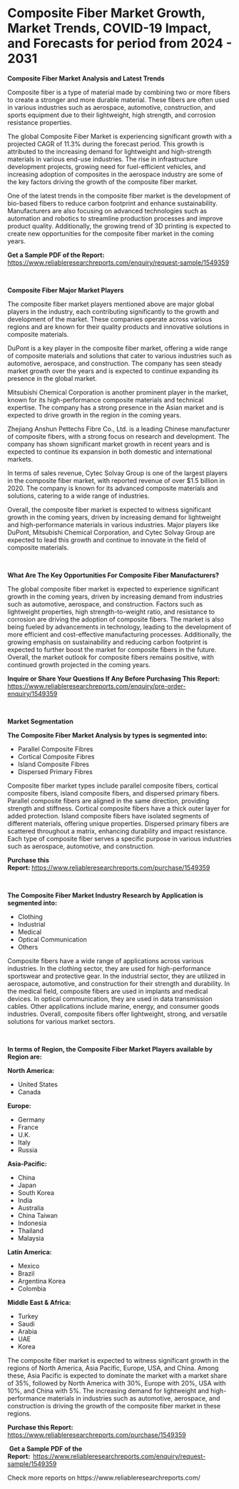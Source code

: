 <p><h1>Composite Fiber Market Growth, Market Trends, COVID-19 Impact, and Forecasts for period from 2024 - 2031</h1></p><p><strong>Composite Fiber Market Analysis and Latest Trends</strong></p>
<p><p>Composite fiber is a type of material made by combining two or more fibers to create a stronger and more durable material. These fibers are often used in various industries such as aerospace, automotive, construction, and sports equipment due to their lightweight, high strength, and corrosion resistance properties.</p><p>The global Composite Fiber Market is experiencing significant growth with a projected CAGR of 11.3% during the forecast period. This growth is attributed to the increasing demand for lightweight and high-strength materials in various end-use industries. The rise in infrastructure development projects, growing need for fuel-efficient vehicles, and increasing adoption of composites in the aerospace industry are some of the key factors driving the growth of the composite fiber market.</p><p>One of the latest trends in the composite fiber market is the development of bio-based fibers to reduce carbon footprint and enhance sustainability. Manufacturers are also focusing on advanced technologies such as automation and robotics to streamline production processes and improve product quality. Additionally, the growing trend of 3D printing is expected to create new opportunities for the composite fiber market in the coming years.</p></p>
<p><strong>Get a Sample PDF of the Report:&nbsp;</strong> <a href="https://www.reliableresearchreports.com/enquiry/request-sample/1549359">https://www.reliableresearchreports.com/enquiry/request-sample/1549359</a></p>
<p>&nbsp;</p>
<p><strong>Composite Fiber Major Market Players</strong></p>
<p><p>The composite fiber market players mentioned above are major global players in the industry, each contributing significantly to the growth and development of the market. These companies operate across various regions and are known for their quality products and innovative solutions in composite materials.</p><p>DuPont is a key player in the composite fiber market, offering a wide range of composite materials and solutions that cater to various industries such as automotive, aerospace, and construction. The company has seen steady market growth over the years and is expected to continue expanding its presence in the global market.</p><p>Mitsubishi Chemical Corporation is another prominent player in the market, known for its high-performance composite materials and technical expertise. The company has a strong presence in the Asian market and is expected to drive growth in the region in the coming years.</p><p>Zhejiang Anshun Pettechs Fibre Co., Ltd. is a leading Chinese manufacturer of composite fibers, with a strong focus on research and development. The company has shown significant market growth in recent years and is expected to continue its expansion in both domestic and international markets.</p><p>In terms of sales revenue, Cytec Solvay Group is one of the largest players in the composite fiber market, with reported revenue of over $1.5 billion in 2020. The company is known for its advanced composite materials and solutions, catering to a wide range of industries.</p><p>Overall, the composite fiber market is expected to witness significant growth in the coming years, driven by increasing demand for lightweight and high-performance materials in various industries. Major players like DuPont, Mitsubishi Chemical Corporation, and Cytec Solvay Group are expected to lead this growth and continue to innovate in the field of composite materials.</p></p>
<p>&nbsp;</p>
<p><strong>What Are The Key Opportunities For Composite Fiber Manufacturers?</strong></p>
<p><p>The global composite fiber market is expected to experience significant growth in the coming years, driven by increasing demand from industries such as automotive, aerospace, and construction. Factors such as lightweight properties, high strength-to-weight ratio, and resistance to corrosion are driving the adoption of composite fibers. The market is also being fueled by advancements in technology, leading to the development of more efficient and cost-effective manufacturing processes. Additionally, the growing emphasis on sustainability and reducing carbon footprint is expected to further boost the market for composite fibers in the future. Overall, the market outlook for composite fibers remains positive, with continued growth projected in the coming years.</p></p>
<p><strong>Inquire or Share Your Questions If Any Before Purchasing This Report:</strong> <a href="https://www.reliableresearchreports.com/enquiry/pre-order-enquiry/1549359">https://www.reliableresearchreports.com/enquiry/pre-order-enquiry/1549359</a></p>
<p>&nbsp;</p>
<p><strong>Market Segmentation</strong></p>
<p><strong>The Composite Fiber Market Analysis by types is segmented into:</strong></p>
<p><ul><li>Parallel Composite Fibres</li><li>Cortical Composite Fibres</li><li>Island Composite Fibres</li><li>Dispersed Primary Fibres</li></ul></p>
<p><p>Composite fiber market types include parallel composite fibers, cortical composite fibers, island composite fibers, and dispersed primary fibers. Parallel composite fibers are aligned in the same direction, providing strength and stiffness. Cortical composite fibers have a thick outer layer for added protection. Island composite fibers have isolated segments of different materials, offering unique properties. Dispersed primary fibers are scattered throughout a matrix, enhancing durability and impact resistance. Each type of composite fiber serves a specific purpose in various industries such as aerospace, automotive, and construction.</p></p>
<p><strong>Purchase this Report:&nbsp;</strong><a href="https://www.reliableresearchreports.com/purchase/1549359">https://www.reliableresearchreports.com/purchase/1549359</a></p>
<p>&nbsp;</p>
<p><strong>The Composite Fiber Market Industry Research by Application is segmented into:</strong></p>
<p><ul><li>Clothing</li><li>Industrial</li><li>Medical</li><li>Optical Communication</li><li>Others</li></ul></p>
<p><p>Composite fibers have a wide range of applications across various industries. In the clothing sector, they are used for high-performance sportswear and protective gear. In the industrial sector, they are utilized in aerospace, automotive, and construction for their strength and durability. In the medical field, composite fibers are used in implants and medical devices. In optical communication, they are used in data transmission cables. Other applications include marine, energy, and consumer goods industries. Overall, composite fibers offer lightweight, strong, and versatile solutions for various market sectors.</p></p>
<p>&nbsp;</p>
<p><strong>In terms of Region, the Composite Fiber Market Players available by Region are:</strong></p>
<p>
    <p> <strong> North America: </strong>
        <ul>
            <li>United States</li>
            <li>Canada</li>
        </ul>
        </p> 
    <p> <strong> Europe: </strong>
        <ul>
            <li>Germany</li>
            <li>France</li>
            <li>U.K.</li>
            <li>Italy</li>
            <li>Russia</li>
        </ul>
        </p> 
    <p> <strong> Asia-Pacific: </strong>
        <ul>
            <li>China</li>
            <li>Japan</li>
            <li>South Korea</li>
            <li>India</li>
            <li>Australia</li>
            <li>China Taiwan</li>
            <li>Indonesia</li>
            <li>Thailand</li>
            <li>Malaysia</li>
        </ul>
        </p> 
    <p> <strong> Latin America: </strong>
        <ul>
            <li>Mexico</li>
            <li>Brazil</li>
            <li>Argentina Korea</li>
            <li>Colombia</li>
        </ul>
        </p> 
    <p> <strong> Middle East & Africa: </strong>
        <ul>
            <li>Turkey</li>
            <li>Saudi</li>
            <li>Arabia</li>
            <li>UAE</li>
            <li>Korea</li>
        </ul>
    </p>
    </p>
<p><p>The composite fiber market is expected to witness significant growth in the regions of North America, Asia Pacific, Europe, USA, and China. Among these, Asia Pacific is expected to dominate the market with a market share of 35%, followed by North America with 30%, Europe with 20%, USA with 10%, and China with 5%. The increasing demand for lightweight and high-performance materials in industries such as automotive, aerospace, and construction is driving the growth of the composite fiber market in these regions.</p></p>
<p><strong>Purchase this Report: </strong><a href="https://www.reliableresearchreports.com/purchase/1549359">https://www.reliableresearchreports.com/purchase/1549359</a></p>
<p>&nbsp;<strong>Get a Sample PDF of the Report:&nbsp;&nbsp;</strong><a href="https://www.reliableresearchreports.com/enquiry/request-sample/1549359">https://www.reliableresearchreports.com/enquiry/request-sample/1549359</a></p>
<p><strong></strong></p>
<p>Check more reports on https://www.reliableresearchreports.com/</p>